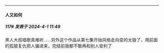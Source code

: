 ﻿
*****

####  人又如何  
##### 117#       发表于 2024-4-1 11:49

黑人大叔唱歌真难听……另外这个作品从第七集开始风格走向变的太狠了，用前面的孤狼复仇把人骗进来，完结前我都不敢再和别人安利了


